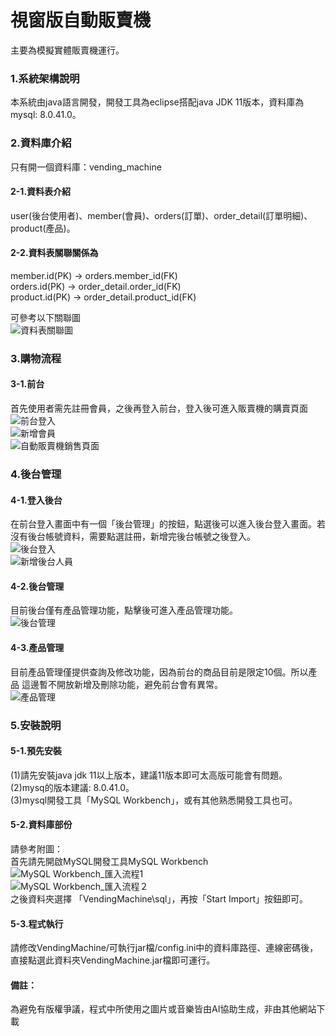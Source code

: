 視窗版自動販賣機
===
主要為模擬實體販賣機運行。
### 1.系統架構說明
本系統由java語言開發，開發工具為eclipse搭配java JDK 11版本，資料庫為mysql: 8.0.41.0。
### 2.資料庫介紹
只有開一個資料庫：vending_machine
#### 2-1.資料表介紹
user(後台使用者)、member(會員)、orders(訂單)、order_detail(訂單明細)、product(產品)。
#### 2-2.資料表關聯關係為
member.id(PK) -> orders.member_id(FK)  
orders.id(PK) -> order_detail.order_id(FK)  
product.id(PK) -> order_detail.product_id(FK)  

可參考以下關聯圖  
![資料表關聯圖](資料表關聯圖.png)

### 3.購物流程
#### 3-1.前台
首先使用者需先註冊會員，之後再登入前台，登入後可進入販賣機的購賣頁面  
![前台登入](前台登入.png)  
![新增會員](新增會員.png)  
![自動販賣機銷售頁面](自動販賣機銷售頁面.png)  

### 4.後台管理
#### 4-1.登入後台
在前台登入畫面中有一個「後台管理」的按鈕，點選後可以進入後台登入畫面。若
沒有後台帳號資料，需要點選註冊，新增完後台帳號之後登入。  
![後台登入](後台登入.png)  
![新增後台人員](新增後台人員.png)  
#### 4-2.後台管理
目前後台僅有產品管理功能，點擊後可進入產品管理功能。  
![後台管理](後台管理.png)  
#### 4-3.產品管理
目前產品管理僅提供查詢及修改功能，因為前台的商品目前是限定10個。所以產品
這邊暫不開放新增及刪除功能，避免前台會有異常。  
![產品管理](產品管理.png)  

### 5.安裝說明
#### 5-1.預先安裝
(1)請先安裝java jdk 11以上版本，建議11版本即可太高版可能會有問題。  
(2)mysq的版本建議: 8.0.41.0。  
(3)mysql開發工具「MySQL Workbench」，或有其他熟悉開發工具也可。  

#### 5-2.資料庫部份
請參考附圖：  
首先請先開啟MySQL開發工具MySQL Workbench  
![MySQL Workbench_匯入流程1](MySQL_Workbench_匯入流程1.png)  
![MySQL Workbench_匯入流程２](MySQL_Workbench_匯入流程2.png)    
之後資料夾選擇 「VendingMachine\sql」，再按「Start Import」按鈕即可。

#### 5-3.程式執行
請修改VendingMachine/可執行jar檔/config.ini中的資料庫路徑、連線密碼後，直接點選此資料夾VendingMachine.jar檔即可運行。

#### 備註：
為避免有版權爭議，程式中所使用之圖片或音樂皆由AI協助生成，非由其他網站下載


